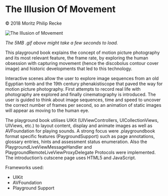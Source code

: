 # The Illusion Of Movement
© 2018 Moritz Philip Recke

![The Illusion of Movement](https://github.com/mprecke/The-Illusion-Of-Movement/blob/master/The-Illusion-Of-Movement.gif?raw=true)

*The 5MB .gif above might take a few seconds to load.*

This playground book explains the concept of motion picture photography and its most relevant feature, the frame rate, by exploring the human obsession with capturing movement (hence the discobolus contour cover image) and historic developments that led to this technology.  

Interactive scenes allow the user to explore image sequences from an old Egyptian tomb and the 19th century phenakistiscope that paved the way for motion picture photography. First attempts to record real life with photography are explored and finally cinematography is introduced. The user is guided to think about image sequences, time and speed to uncover the correct number of frames per second, so an animation of static images will appear as moving to the human eye. 

The playground book utilises UIKit (UIViewControllers, UICollectionViews, UIViews, etc.) to layout content, display and animate images as well as AVFoundation for playing sounds. A strong focus were .playgroundbook format specific features (PaygroundSupport) such as page annotations, glossary entries, hints and assessment status enumeration. Also the PlaygroundLiveViewMessageHandler and PlaygroundRemoteLiveViewProxyDelegate Protocols were implemented. The introduction’s cutscene page uses HTML5 and JavaScript.

Frameworks used:
- UIKit
- AVFoundation
- Playground Support
